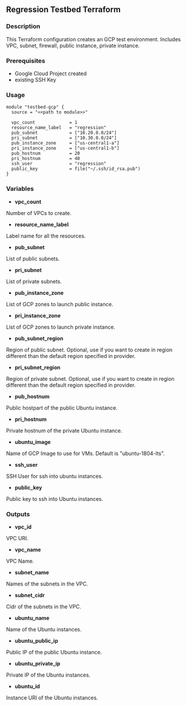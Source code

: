 ## Regression Testbed Terraform

### Description

This Terraform configuration creates an GCP test environment. Includes VPC, subnet, firewall, public instance, private instance.

### Prerequisites

- Google Cloud Project created
- existing SSH Key

### Usage
```
module "testbed-gcp" {
  source = "<<path to module>>"

  vpc_count             = 1
  resource_name_label   = "regression"
  pub_subnet            = ["10.20.0.0/24"]
  pri_subnet            = ["10.30.0.0/24"]
  pub_instance_zone     = ["us-central1-a"]
  pri_instance_zone     = ["us-central1-b"]
  pub_hostnum           = 20
  pri_hostnum           = 40
  ssh_user              = "regression"
  public_key            = file("~/.ssh/id_rsa.pub")
}
```

### Variables
- **vpc_count**

Number of VPCs to create.

- **resource_name_label**

Label name for all the resources.

- **pub_subnet**

List of public subnets.

- **pri_subnet**

List of private subnets.

- **pub_instance_zone**

List of GCP zones to launch public instance.

- **pri_instance_zone**

List of GCP zones to launch private instance.

- **pub_subnet_region**

Region of public subnet. Optional, use if you want to create in region different than the default region specified in provider.

- **pri_subnet_region**

Region of private subnet. Optional, use if you want to create in region different than the default region specified in provider.

- **pub_hostnum**

Public hostpart of the public Ubuntu instance.

- **pri_hostnum**

Private hostnum of the private Ubuntu instance.

- **ubuntu_image**

Name of GCP Image to use for VMs. Default is "ubuntu-1804-lts".

- **ssh_user**

SSH User for ssh into ubuntu instances.

- **public_key**

Public key to ssh into Ubuntu instances.

### Outputs

- **vpc_id**

VPC URI.

- **vpc_name**

VPC Name.

- **subnet_name**

Names of the subnets in the VPC.

- **subnet_cidr**

Cidr of the subnets in the VPC.

- **ubuntu_name**

Name of the Ubuntu instances.

- **ubuntu_public_ip**

Public IP of the public Ubuntu instance.

- **ubuntu_private_ip**

Private IP of the Ubuntu instances.

- **ubuntu_id**

Instance URI of the Ubuntu instances.
